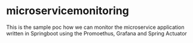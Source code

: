 # microservicemonitoring

This is the sample poc how we can monitor the microservice application written in Springboot using the Promoethus, 
Grafana and Spring Actuator
